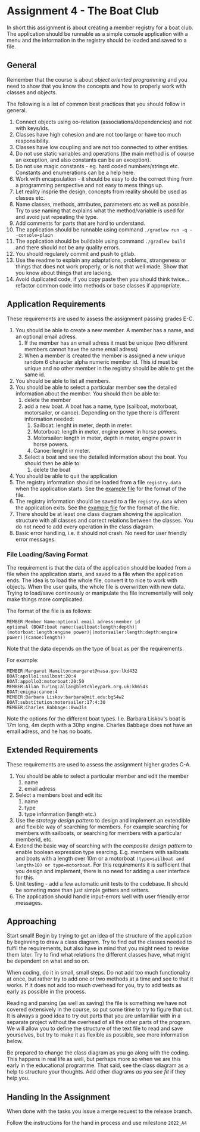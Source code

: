 # Assignment 4 - The Boat Club
In short this assignment is about creating a member registry for a boat club. The application should be runnable as a simple console application with a menu and the information in the registry should be loaded and saved to a file.

## General
Remember that the course is about _object oriented programming_ and you need to show that you know the concepts and how to properly work with classes and objects.

The following is a list of common best practices that you should follow in general.

1. Connect objects using oo-relation (associations/dependencies) and not with keys/ids.
2. Classes have high cohesion and are not too large or have too much responsibility.
3. Classes have low coupling and are not too connected to other entities.
4. Do not use static variables and operations (the main method is of course an exception, and also constants can be an exception).
5. Do not use magic constants - eg. hard coded numbers/strings etc. Constants and enumerations can be a help here.
6. Work with encapsulation - it should be easy to do the correct thing from a programming perspective and not easy to mess things up.
7. Let reality insprie the design, concepts from reality should be used as classes etc.
8. Name classes, methods, attributes, parameters etc as well as possible. Try to use naming that explains what the method/variable is used for and avoid just repeating the type.
9. Add comments for parts that are hard to understand. 
10. The application should be runnable using command `./gradlew run -q --console=plain`
11. The application should be buildable using command `./gradlew build` and there should not be any quality errors.
12. You should regularely commit and push to gitlab.
13. Use the readme to explain any adaptations, problems, strangeness or things that does not work properly, or is not that well made. Show that you know about things that are lacking. 
14. Avoid duplicated code, if you copy paste then you should think twice... refactor common code into methods or base classes if appropriate.

## Application Requirements
These requirements are used to assess the assignment passing grades E-C.
1. You should be able to create a new member. A member has a name, and an optional email adress.
   1. If the member has an email adress it must be unique (two different members cannot have the same email adress)
   1. When a member is created the member is assigned a new unique random 6 character alpha numeric member id. This id must be unique and no other member in the registry should be able to get the same id.
2. You should be able to list all members.
3. You should be able to select a particular member see the detailed information about the member. You should then be able to:
   1. delete the member
   2. add a new boat. A boat has a name, type (sailboat, motorboat, motorsailer, or canoe). Depending on the type there is different information needed:
      1. Sailboat: lenght in meter, depth in meter.
      2. Motorboat: length in meter, engine power in horse powers.
      3. Motorsailer: length in meter, depth in meter, engine power in horse powers.
      4. Canoe: lenght in meter.
   5. Select a boat and see the detailed information about the boat. You should then be able to:
      1. delete the boat
4. You should be able to quit the application
5. The registry information should be loaded from a file `registry.data` when the application starts. See the [example file](registry.data) for the format of the file.
6. The registry information should be saved to a file `registry.data` when the application exits. See the [example file](registry.data) for the format of the file.
7. There should be at least one class diagram showing the application structure with all classes and correct relations between the classes. You do not need to add every operation in the class diagram.
8. Basic error handling, i.e. it should not crash. No need for user friendly error messages.

### File Loading/Saving Format
The requirement is that the data of the application should be loaded from a file when the application starts, and saved to a file when the application ends. The idea is to load the whole file, convert it to nice to work with objects. When the user quits, the whole file is overwritten with new data. Trying to load/save continously or manipulate the file incrementally will only make things more complicated.

The format of the file is as follows:

```
MEMBER:Member Name:optional email adress:member id
optional (BOAT:boat name:(sailboat:length:depth)|(motorboat:length:engine power)|(motorsailer:length:depth:engine power)|(canoe:length))
```

Note that the data depends on the type of boat as per the requirements.

For example:

```
MEMBER:Margaret Hamilton:margaret@nasa.gov:lkd432
BOAT:apollo1:sailboat:20:4
BOAT:appollo3:motorboat:20:50
MEMBER:Allan Turing:allan@bletchleypark.org.uk:kh654s
BOAT:enigma:canoe:4
MEMBER:Barbara Liskov:barbara@mit.edu:bg54w2
BOAT:substitution:motorsailer:17:4:30
MEMBER:Charles Babbage::8ww3ls
```
Note the options for the different boat types. I.e. Barbara Liskov's boat is 17m long, 4m depth with a 30hp engine. Charles Babbage does not have an email adress, and he has no boats.


## Extended Requirements
These requirements are used to assess the assignment higher grades C-A.
1. You should be able to select a particular member and edit the member
   1. name
   2. email adress
2. Select a members boat and edit its:
   1. name
   2. type
   3. type information (length etc.)
1. Use the _strategy design pattern_ to design and implement an extendible and flexible way of searching for members. For example searching for members with sailboats, or searching for members with a particular memberid, etc.
2. Extend the basic way of searching with the _composite design pattern_ to enable boolean expression type searcing. E.g. members with sailboats and boats with a length over 10m or a motorboat `(type=sailboat and length>10) or type=motorboat`. For this requirements it is sufficient that you design and implement, there is no need for adding a user interface for this.
3. Unit testing - add a few automatic unit tests to the codebase. It should be someting more than just simple getters and setters.
4. The application should handle input-errors well with user friendly error messages.

## Approaching
Start small! Begin by trying to get an idea of the structure of the application by beginning to draw a class diagram. Try to find out the classes needed to fulfil the requirements, but also have in mind that you might need to revise them later. Try to find what relations the different classes have, what might be dependent on what and so on.

When coding, do it in small, small steps. Do not add too much functionality at once, but rather try to add one or two methods at a time and see to that it works. If it does not add too much overhead for you, try to add tests as early as possible in the process. 

Reading and parsing (as well as saving) the file is something we have not covered extensively in the course, so put some time to try to figure that out. It is always a good idea to try out parts that you are unfamiliar with in a separate project without the overhead of all the other parts of the program. We will allow you to define the structure of the text file to read and save yourselves, but try to make it as flexible as possible, see more information below.

Be prepared to change the class diagram as you go along with the coding. This happens in real life as well, but perhaps more so when we are this early in the educational programme. That said, see the class diagram as a help to structure your thoughts. Add other diagrams _as you see fit_ if they help you.

## Handing In the Assignment
When done with the tasks you issue a merge request to the release branch.

Follow the instructions for the hand in process and use milestone `2022_A4`
